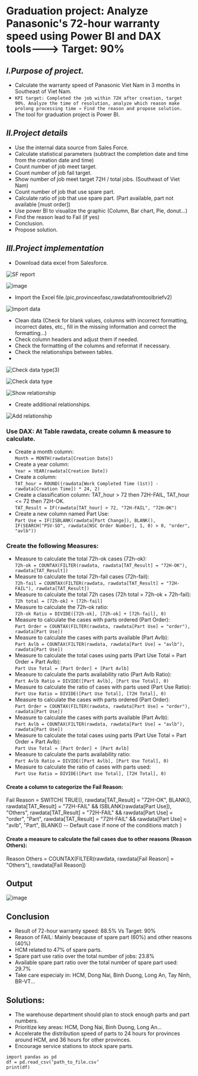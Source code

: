 # Graduation project: Analyze Panasonic's 72-hour warranty speed using Power BI and DAX tools---> Target: 90%
## *I.Purpose of project.*
- Calculate the warranty speed of Panasonic Viet Nam in 3 months in Southeast of Viet Nam.
- `KPI target: Completed the job within 72H after creation, target 90%. Analyze the time of resolution, analyze which reason make prolong processing time → Find the reason and propose solution.`
- The tool for graduation project is Power BI.
## *II.Project details*

- Use the internal data source from Sales Force.
- Calculate statistical parameters (subtract the completion date and time from the creation date and time)
- Count number of job meet target.
- Count number of job fail target.
- Show number of job meet target 72H / total jobs. (Southeast of Viet Nam)
- Count number of job that use spare part.
- Calculate ratio of job that use spare part. (Part available, part not available [must order])
- Use power BI to visualize the graphic (Column, Bar chart, Pie, donut…)
- Find the reason lead to Fail (if yes)
- Conclusion.
- Propose solution.
  
## *III.Project implementation*

- Download data excel from Salesforce.

![SF report](https://github.com/user-attachments/assets/81971f58-4d62-47d4-ba13-504ac92df2b1)

![image](https://github.com/user-attachments/assets/8e12ee6d-ee94-46a0-b790-9b026a16930e)

- Import the Excel file.(pic,provinceofasc,rawdatafromtoolbriefv2)

![Import data](https://github.com/user-attachments/assets/c42fb116-8e02-4d5a-bb34-aad74d4a5a21)

- Clean data (Check for blank values, columns with incorrect formatting, incorrect dates, etc., fill in the missing information and correct the formatting...)
- Check column headers and adjust them if needed.
- Check the formatting of the columns and reformat if necessary. 
- Check the relationships between tables.
- 
![Check data type(3)](https://github.com/user-attachments/assets/7de0126a-eac1-473e-866c-f6d94a683b91)

![Check data type](https://github.com/user-attachments/assets/70d7ac0b-ab50-409e-b3f9-f8f62a26ad85)

![Show relationship](https://github.com/user-attachments/assets/18446141-45fa-4fbe-a5f7-adb9e6899ec5)

- Create additional relationships. 

![Add relationship](https://github.com/user-attachments/assets/b0d6c05a-1027-424a-b1ed-1c7532d0fc9d)

### Use DAX: At Table rawdata, create column & measure to calculate.
- Create a month column:\
```Month = MONTH(rawdata[Creation Date])```
- Create a year column:\
```Year = YEAR(rawdata[Creation Date])```
- Create a column:\
```TAT_hour = ROUND((rawdata[Work Completed Time (1st)] - rawdata[Creation Time]) * 24, 2)```
- Create a classification column: TAT_hour > 72 then 72H-FAIL, TAT_hour <= 72 then 72H-OK.\
```TAT_Result = IF(rawdata[TAT_hour] > 72, "72H-FAIL", "72H-OK")```
- Create a new column named Part Use:\
```Part Use = IF(ISBLANK(rawdata[Part Change]), BLANK(), IF(SEARCH("PSV-SO", rawdata[NSC Order Number], 1, 0) > 0, "order", "avlb"))```

### Create the following Measures:
- Measure to calculate the total 72h-ok cases (72h-ok):\
```72h-ok = COUNTAX(FILTER(rawdata, rawdata[TAT_Result] = "72H-OK"), rawdata[TAT_Result])```
- Measure to calculate the total 72h-fail cases (72h-fail):\
```72h-fail = COUNTAX(FILTER(rawdata, rawdata[TAT_Result] = "72H-FAIL"), rawdata[TAT_Result])```
- Measure to calculate the total 72h cases (72h total = 72h-ok + 72h-fail):\
```72h total = [72h-ok] + [72h-fail]```
- Measure to calculate the 72h-ok ratio:\
```72h-ok Ratio = DIVIDE([72h-ok], [72h-ok] + [72h-fail], 0)```
- Measure to calculate the cases with parts ordered (Part Order):\
```Part Order = COUNTAX(FILTER(rawdata, rawdata[Part Use] = "order"), rawdata[Part Use])```
- Measure to calculate the cases with parts available (Part Avlb):\
```Part Avlb = COUNTAX(FILTER(rawdata, rawdata[Part Use] = "avlb"), rawdata[Part Use])```
- Measure to calculate the total cases using parts (Part Use Total = Part Order + Part Avlb):\
```Part Use Total = [Part Order] + [Part Avlb]```
- Measure to calculate the parts availability ratio (Part Avlb Ratio):\
```Part Avlb Ratio = DIVIDE([Part Avlb], [Part Use Total], 0)```
- Measure to calculate the ratio of cases with parts used (Part Use Ratio):\
```Part Use Ratio = DIVIDE([Part Use Total], [72H Total], 0)```
- Measure to calculate the cases with parts ordered (Part Order):\
```Part Order = COUNTAX(FILTER(rawdata, rawdata[Part Use] = "order"), rawdata[Part Use])```
- Measure to calculate the cases with parts available (Part Avlb):\
```Part Avlb = COUNTAX(FILTER(rawdata, rawdata[Part Use] = "avlb"), rawdata[Part Use])```
- Measure to calculate the total cases using parts (Part Use Total = Part Order + Part Avlb):\
```Part Use Total = [Part Order] + [Part Avlb]```
- Measure to calculate the parts availability ratio:\
```Part Avlb Ratio = DIVIDE([Part Avlb], [Part Use Total], 0)```
- Measure to calculate the ratio of cases with parts used:\
```Part Use Ratio = DIVIDE([Part Use Total], [72H Total], 0)```

#### Create a column to categorize the Fail Reason:
Fail Reason = 
SWITCH(
    TRUE(),
    rawdata[TAT_Result] = "72H-OK", BLANK(),
    rawdata[TAT_Result] = "72H-FAIL" && ISBLANK(rawdata[Part Use]), "Others",
    rawdata[TAT_Result] = "72H-FAIL" && rawdata[Part Use] = "order", "Part",
    rawdata[TAT_Result] = "72H-FAIL" && rawdata[Part Use] = "avlb", "Part",
    BLANK()  -- Default case if none of the conditions match
)
#### Create a measure to calculate the fail cases due to other reasons (Reason Others):
Reason Others = COUNTAX(FILTER(rawdata, rawdata[Fail Reason] = "Others"), rawdata[Fail Reason])

## Output 

![image](https://github.com/user-attachments/assets/b281fe13-ce95-479a-bc1c-0babf045b0e1)

## Conclusion
- Result of 72-hour warranty speed: 88.5% Vs Target: 90%
- Reason of FAIL: Mainly beacause of spare part (60%) and other reasons (40%)
- HCM related to 47% of spare parts.
- Spare part use ratio over the total number of jobs: 23.8%
- Available spare part ratio over the total number of spare part used: 29.7%
- Take care especialy in: HCM, Dong Nai, Binh Duong, Long An, Tay Ninh, BR-VT...

## Solutions:
- The warehouse department should plan to stock enough parts and part numbers.
- Prioritize key areas: HCM, Dong Nai, Binh Duong, Long An...
- Accelerate the distribution speed of parts to 24 hours for provinces around HCM, and 36 hours for other provinces.
- Encourage service stations to stock spare parts.
```
import pandas as pd
df = pd.read_csv(‘path_to_file.csv’
print(df)
```
